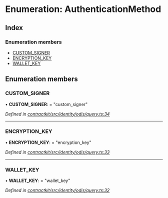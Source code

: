 # Enumeration: AuthenticationMethod

## Index

### Enumeration members

* [CUSTOM_SIGNER](_identity_odis_query_.authenticationmethod.md#custom_signer)
* [ENCRYPTION_KEY](_identity_odis_query_.authenticationmethod.md#encryption_key)
* [WALLET_KEY](_identity_odis_query_.authenticationmethod.md#wallet_key)

## Enumeration members

###  CUSTOM_SIGNER

• **CUSTOM_SIGNER**: = "custom_signer"

*Defined in [contractkit/src/identity/odis/query.ts:34](https://github.com/celo-org/celo-monorepo/blob/master/packages/contractkit/src/identity/odis/query.ts#L34)*

___

###  ENCRYPTION_KEY

• **ENCRYPTION_KEY**: = "encryption_key"

*Defined in [contractkit/src/identity/odis/query.ts:33](https://github.com/celo-org/celo-monorepo/blob/master/packages/contractkit/src/identity/odis/query.ts#L33)*

___

###  WALLET_KEY

• **WALLET_KEY**: = "wallet_key"

*Defined in [contractkit/src/identity/odis/query.ts:32](https://github.com/celo-org/celo-monorepo/blob/master/packages/contractkit/src/identity/odis/query.ts#L32)*
